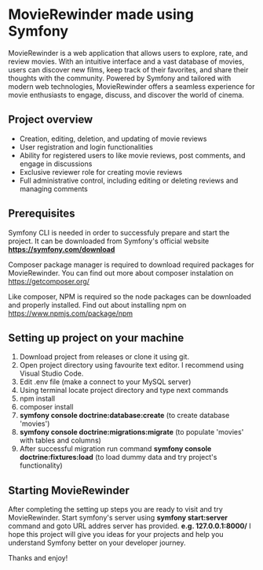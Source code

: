 # MovieRewinder made using Symfony
MovieRewinder is a web application that allows users to explore, rate, and review movies. With an intuitive interface and a vast database of movies, users can discover new films, keep track of their favorites, and share their thoughts with the community. Powered by Symfony and tailored with modern web technologies, MovieRewinder offers a seamless experience for movie enthusiasts to engage, discuss, and discover the world of cinema.

## Project overview
- Creation, editing, deletion, and updating of movie reviews
- User registration and login functionalities
- Ability for registered users to like movie reviews, post comments, and engage in discussions
- Exclusive reviewer role for creating movie reviews
- Full administrative control, including editing or deleting reviews and managing comments


## Prerequisites
Symfony CLI is needed in order to successfuly prepare and start the project. It can be downloaded from Symfony's official website **https://symfony.com/download**

Composer package manager is required to download required packages for MovieRewinder. You can find out more about composer instalation on https://getcomposer.org/

Like composer, NPM is required so the node packages can be downloaded and properly installed. Find out about installing npm on https://www.npmjs.com/package/npm

## Setting up project on your machine
1. Download project from releases or clone it using git.
2. Open project directory using favourite text editor. I recommend using Visual Studio Code.
3. Edit .env file (make a connect to your MySQL server)
4. Using terminal locate project directory and type next commands
5. npm install
6. composer install
5. **symfony console doctrine:database:create** (to create database 'movies')
6. **symfony console doctrine:migrations:migrate** (to populate 'movies' with tables and columns)
7. After successful migration run command **symfony console doctrine:fixtures:load** (to load dummy data and try project's functionality)

## Starting MovieRewinder
After completing the setting up steps you are ready to visit and try MovieRewinder. 
Start symfony's server using **symfony start:server** command and goto URL addres server has provided. **e.g. 127.0.0.1:8000/**
I hope this project will give you ideas for your projects and help you understand Symfony better on your developer journey.

Thanks and enjoy!
